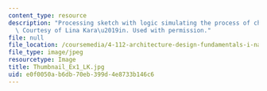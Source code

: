 ```yaml
---
content_type: resource
description: "Processing sketch with logic simulating the process of chitin synthesis.\
  \ Courtesy of Lina Kara\u2019in. Used with permission."
file: null
file_location: /coursemedia/4-112-architecture-design-fundamentals-i-nano-machines-fall-2012/e0f0050ab6db70eb399d4e8733b146c6_Thumbnail_Ex1_LK.jpg
file_type: image/jpeg
resourcetype: Image
title: Thumbnail_Ex1_LK.jpg
uid: e0f0050a-b6db-70eb-399d-4e8733b146c6
---
```

